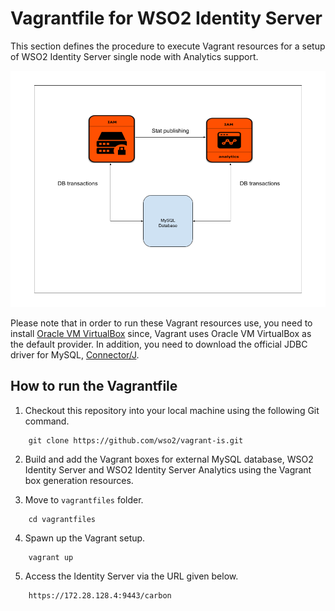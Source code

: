 # Vagrantfile for WSO2 Identity Server

This section defines the procedure to execute Vagrant resources for a setup of WSO2 Identity Server single
node with Analytics support.<br>

![Deployment architecture](deployment-architecture.png)

Please note that in order to run these Vagrant resources use, you need to install
[Oracle VM VirtualBox](http://www.oracle.com/technetwork/server-storage/virtualbox/downloads/index.html)
since, Vagrant uses Oracle VM VirtualBox as the default provider. In addition, you need to download the official JDBC driver
for MySQL, [Connector/J](https://dev.mysql.com/downloads/connector/j/5.1.html).

## How to run the Vagrantfile


1. Checkout this repository into your local machine using the following Git command.

```
    git clone https://github.com/wso2/vagrant-is.git
```

2. Build and add the Vagrant boxes for external MySQL database, WSO2 Identity Server and WSO2 Identity Server Analytics using the Vagrant box generation resources.

3. Move to `vagrantfiles` folder.

```
    cd vagrantfiles
```

4. Spawn up the Vagrant setup.

```
    vagrant up
```
5. Access the Identity Server via the URL given below.

```
    https://172.28.128.4:9443/carbon
```

